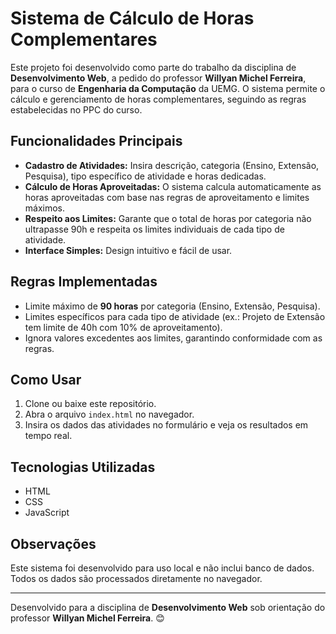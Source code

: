 # Sistema de Cálculo de Horas Complementares

Este projeto foi desenvolvido como parte do trabalho da disciplina de **Desenvolvimento Web**, a pedido do professor **Willyan Michel Ferreira**, para o curso de **Engenharia da Computação** da UEMG. O sistema permite o cálculo e gerenciamento de horas complementares, seguindo as regras estabelecidas no PPC do curso.

## Funcionalidades Principais

- **Cadastro de Atividades:** Insira descrição, categoria (Ensino, Extensão, Pesquisa), tipo específico de atividade e horas dedicadas.
- **Cálculo de Horas Aproveitadas:** O sistema calcula automaticamente as horas aproveitadas com base nas regras de aproveitamento e limites máximos.
- **Respeito aos Limites:** Garante que o total de horas por categoria não ultrapasse 90h e respeita os limites individuais de cada tipo de atividade.
- **Interface Simples:** Design intuitivo e fácil de usar.

## Regras Implementadas

- Limite máximo de **90 horas** por categoria (Ensino, Extensão, Pesquisa).
- Limites específicos para cada tipo de atividade (ex.: Projeto de Extensão tem limite de 40h com 10% de aproveitamento).
- Ignora valores excedentes aos limites, garantindo conformidade com as regras.

## Como Usar

1. Clone ou baixe este repositório.
2. Abra o arquivo `index.html` no navegador.
3. Insira os dados das atividades no formulário e veja os resultados em tempo real.

## Tecnologias Utilizadas

- HTML
- CSS
- JavaScript

## Observações

Este sistema foi desenvolvido para uso local e não inclui banco de dados. Todos os dados são processados diretamente no navegador.

---

Desenvolvido para a disciplina de **Desenvolvimento Web** sob orientação do professor **Willyan Michel Ferreira**. 😊
